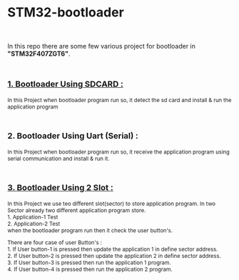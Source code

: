 # STM32-bootloader
<br>
<p>In this repo there are some few various project for bootloader in <b>&quot;STM32F407ZGT6&quot;</b>.</p>
<br>
<p style="font-size: 18px"><b><u>1. Bootloader Using SDCARD :</u></b></p>
<p style="font-size: 12px">In this Project when bootloader program run so, it detect the sd card and install & run the application program</p>
<br>
<p style="font-size: 18px"><b>2. Bootloader Using Uart (Serial) :</b></p>
<p style="font-size: 12px">In this Project when bootloader program run so, it receive the application program using serial communication and install & run it.</p>
<br>
<p style="font-size: 18px"><b><u>3. Bootloader Using 2 Slot :</u></b></p>
<p style="font-size: 12px">In this Project we use teo different slot(sector) to store application program.
In two Sector already two different application program store.<br>
1. Application-1 Test<br>
2. Application-2 Test<br>
when the bootloader program run then it check the user button's.</p>
<p style="font-size: 12px">There are four case of user Button's :<br>
	1. If User button-1 is pressed then update the application 1 in define sector address.<br>
	2. If User button-2 is pressed then update the application 2 in define sector address.<br>
	3. If User button-3 is pressed then run the application 1 program.<br>
	4. If User button-4 is pressed then run the application 2 program.<br>
